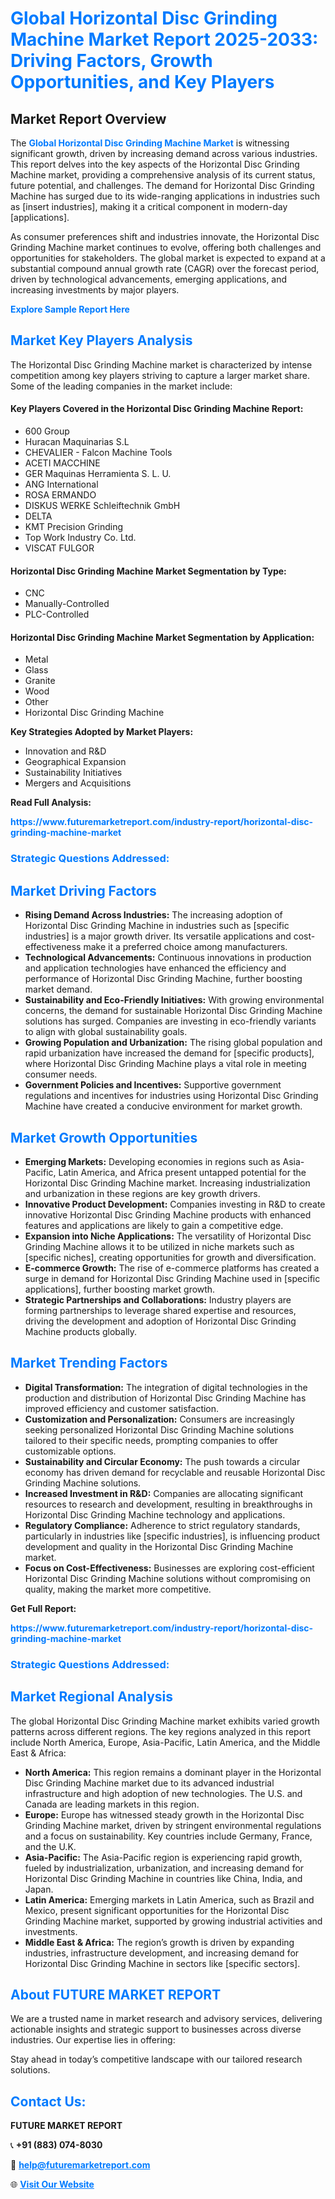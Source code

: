 <h1 style="color: #007BFF;">Global Horizontal Disc Grinding Machine Market Report 2025-2033: Driving Factors, Growth Opportunities, and Key Players</h1>

<section id="overview">
<h2>Market Report Overview</h2>
<p>The <a href="https://www.futuremarketreport.com/industry-report/horizontal-disc-grinding-machine-market" style="color: #007BFF; text-decoration: none;"><strong>Global Horizontal Disc Grinding Machine Market</strong></a> is witnessing significant growth, driven by increasing demand across various industries. This report delves into the key aspects of the Horizontal Disc Grinding Machine market, providing a comprehensive analysis of its current status, future potential, and challenges. The demand for Horizontal Disc Grinding Machine has surged due to its wide-ranging applications in industries such as [insert industries], making it a critical component in modern-day [applications].</p>
<p>As consumer preferences shift and industries innovate, the Horizontal Disc Grinding Machine market continues to evolve, offering both challenges and opportunities for stakeholders. The global market is expected to expand at a substantial compound annual growth rate (CAGR) over the forecast period, driven by technological advancements, emerging applications, and increasing investments by major players.</p>
</section>

<section id="overview">
<p><a href="https://www.futuremarketreport.com/request-sample/reportId=128765" style="color: #007BFF; text-decoration: none;"><strong>Explore Sample Report Here</strong></a></p>
</section>

<section id="key-players">
<h2 style="color: #007BFF;">Market Key Players Analysis</h2>
<p>The Horizontal Disc Grinding Machine market is characterized by intense competition among key players striving to capture a larger market share. Some of the leading companies in the market include:</p>
<h4>Key Players Covered in the Horizontal Disc Grinding Machine Report:</h4>
<ul><li>600 Group</li><li>Huracan Maquinarias S.L</li><li>CHEVALIER - Falcon Machine Tools</li><li>ACETI MACCHINE</li><li>GER Maquinas Herramienta S. L. U.</li><li>ANG International</li><li>ROSA ERMANDO</li><li>DISKUS WERKE Schleiftechnik GmbH</li><li>DELTA</li><li>KMT Precision Grinding</li><li>Top Work Industry Co. Ltd.</li><li>VISCAT FULGOR</li></ul>
<h4>Horizontal Disc Grinding Machine Market Segmentation by Type:</h4>
<ul><li>CNC</li><li>Manually-Controlled</li><li>PLC-Controlled</li></ul>

<h4>Horizontal Disc Grinding Machine Market Segmentation by Application:</h4>
<ul><li>Metal</li><li>Glass</li><li>Granite</li><li>Wood</li><li>Other</li><li>Horizontal Disc Grinding Machine</li></ul>
<p><strong>Key Strategies Adopted by Market Players:</strong></p>
<ul>
<li>Innovation and R&D</li>
<li>Geographical Expansion</li>
<li>Sustainability Initiatives</li>
<li>Mergers and Acquisitions</li>
</ul>
</section>

<section>
<p><strong>Read Full Analysis: </strong></p><a href="https://www.futuremarketreport.com/industry-report/horizontal-disc-grinding-machine-market" style="color: #007BFF; text-decoration: none;"><strong>https://www.futuremarketreport.com/industry-report/horizontal-disc-grinding-machine-market</strong></a>
<h3 style="color: #007BFF;">Strategic Questions Addressed:</h3>
</section>

<section id="driving-factors">
<h2 style="color: #007BFF;">Market Driving Factors</h2>
<ul>
<li><strong>Rising Demand Across Industries:</strong> The increasing adoption of Horizontal Disc Grinding Machine in industries such as [specific industries] is a major growth driver. Its versatile applications and cost-effectiveness make it a preferred choice among manufacturers.</li>
<li><strong>Technological Advancements:</strong> Continuous innovations in production and application technologies have enhanced the efficiency and performance of Horizontal Disc Grinding Machine, further boosting market demand.</li>
<li><strong>Sustainability and Eco-Friendly Initiatives:</strong> With growing environmental concerns, the demand for sustainable Horizontal Disc Grinding Machine solutions has surged. Companies are investing in eco-friendly variants to align with global sustainability goals.</li>
<li><strong>Growing Population and Urbanization:</strong> The rising global population and rapid urbanization have increased the demand for [specific products], where Horizontal Disc Grinding Machine plays a vital role in meeting consumer needs.</li>
<li><strong>Government Policies and Incentives:</strong> Supportive government regulations and incentives for industries using Horizontal Disc Grinding Machine have created a conducive environment for market growth.</li>
</ul>
</section>

<section id="growth-opportunities">
<h2 style="color: #007BFF;">Market Growth Opportunities</h2>
<ul>
<li><strong>Emerging Markets:</strong> Developing economies in regions such as Asia-Pacific, Latin America, and Africa present untapped potential for the Horizontal Disc Grinding Machine market. Increasing industrialization and urbanization in these regions are key growth drivers.</li>
<li><strong>Innovative Product Development:</strong> Companies investing in R&D to create innovative Horizontal Disc Grinding Machine products with enhanced features and applications are likely to gain a competitive edge.</li>
<li><strong>Expansion into Niche Applications:</strong> The versatility of Horizontal Disc Grinding Machine allows it to be utilized in niche markets such as [specific niches], creating opportunities for growth and diversification.</li>
<li><strong>E-commerce Growth:</strong> The rise of e-commerce platforms has created a surge in demand for Horizontal Disc Grinding Machine used in [specific applications], further boosting market growth.</li>
<li><strong>Strategic Partnerships and Collaborations:</strong> Industry players are forming partnerships to leverage shared expertise and resources, driving the development and adoption of Horizontal Disc Grinding Machine products globally.</li>
</ul>
</section>

<section id="trending-factors">
<h2 style="color: #007BFF;">Market Trending Factors</h2>
<ul>
<li><strong>Digital Transformation:</strong> The integration of digital technologies in the production and distribution of Horizontal Disc Grinding Machine has improved efficiency and customer satisfaction.</li>
<li><strong>Customization and Personalization:</strong> Consumers are increasingly seeking personalized Horizontal Disc Grinding Machine solutions tailored to their specific needs, prompting companies to offer customizable options.</li>
<li><strong>Sustainability and Circular Economy:</strong> The push towards a circular economy has driven demand for recyclable and reusable Horizontal Disc Grinding Machine solutions.</li>
<li><strong>Increased Investment in R&D:</strong> Companies are allocating significant resources to research and development, resulting in breakthroughs in Horizontal Disc Grinding Machine technology and applications.</li>
<li><strong>Regulatory Compliance:</strong> Adherence to strict regulatory standards, particularly in industries like [specific industries], is influencing product development and quality in the Horizontal Disc Grinding Machine market.</li>
<li><strong>Focus on Cost-Effectiveness:</strong> Businesses are exploring cost-efficient Horizontal Disc Grinding Machine solutions without compromising on quality, making the market more competitive.</li>
</ul>
</section>

<section>
<p><strong>Get Full Report: </strong></p><a href="https://www.futuremarketreport.com/industry-report/horizontal-disc-grinding-machine-market" style="color: #007BFF; text-decoration: none;"><strong>https://www.futuremarketreport.com/industry-report/horizontal-disc-grinding-machine-market</strong></a>
<h3 style="color: #007BFF;">Strategic Questions Addressed:</h3>
</section>


<section id="regional-analysis">
<h2 style="color: #007BFF;">Market Regional Analysis</h2>
<p>The global Horizontal Disc Grinding Machine market exhibits varied growth patterns across different regions. The key regions analyzed in this report include North America, Europe, Asia-Pacific, Latin America, and the Middle East & Africa:</p>
<ul>
<li><strong>North America:</strong> This region remains a dominant player in the Horizontal Disc Grinding Machine market due to its advanced industrial infrastructure and high adoption of new technologies. The U.S. and Canada are leading markets in this region.</li>
<li><strong>Europe:</strong> Europe has witnessed steady growth in the Horizontal Disc Grinding Machine market, driven by stringent environmental regulations and a focus on sustainability. Key countries include Germany, France, and the U.K.</li>
<li><strong>Asia-Pacific:</strong> The Asia-Pacific region is experiencing rapid growth, fueled by industrialization, urbanization, and increasing demand for Horizontal Disc Grinding Machine in countries like China, India, and Japan.</li>
<li><strong>Latin America:</strong> Emerging markets in Latin America, such as Brazil and Mexico, present significant opportunities for the Horizontal Disc Grinding Machine market, supported by growing industrial activities and investments.</li>
<li><strong>Middle East & Africa:</strong> The region’s growth is driven by expanding industries, infrastructure development, and increasing demand for Horizontal Disc Grinding Machine in sectors like [specific sectors].</li>
</ul>
</section>

<footer>
<h2 style="color: #007BFF;">About FUTURE MARKET REPORT</h2>
<p>We are a trusted name in market research and advisory services, delivering actionable insights and strategic support to businesses across diverse industries. Our expertise lies in offering:</p>

<p>Stay ahead in today’s competitive landscape with our tailored research solutions.</p>

<h2 style="color: #007BFF;">Contact Us:</h2>
<p><strong>FUTURE MARKET REPORT</strong></p>
<p>📞 <strong>+91 (883) 074-8030</strong></p>
<p>📧 <strong><a href="mailto:help@futuremarketreport.com" style="color: #007BFF;">help@futuremarketreport.com</a></strong></p>
<p>🌐 <strong><a href="https://www.futuremarketreport.com/" style="color: #007BFF;">Visit Our Website</a></strong></p>
</footer>